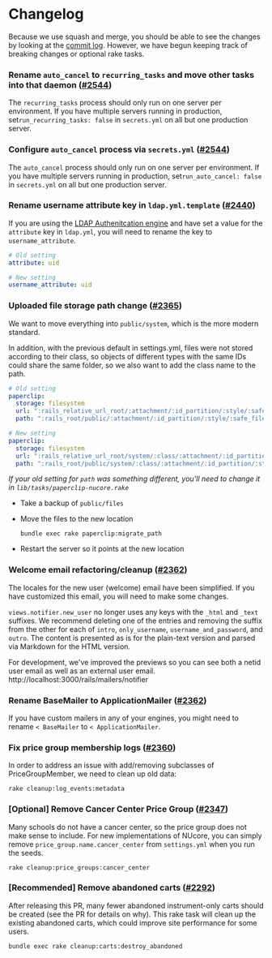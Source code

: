 # Changelog

Because we use squash and merge, you should be able to see the changes by looking
at the [commit log](https://github.com/tablexi/nucore-open/commits/master). However, we have begun keeping track of breaking changes
or optional rake tasks.

### Rename `auto_cancel` to `recurring_tasks` and move other tasks into that daemon ([#2544](https://github.com/tablexi/nucore-open/pull/2544))

The `recurring_tasks` process should only run on one server per environment.  If you have multiple servers running in production, set`run_recurring_tasks: false` in `secrets.yml` on all but one production server.

### Configure `auto_cancel` process via `secrets.yml` ([#2544](https://github.com/tablexi/nucore-open/pull/2544))

The `auto_cancel` process should only run on one server per environment.  If you have multiple servers running in production, set`run_auto_cancel: false` in `secrets.yml` on all but one production server.

### Rename username attribute key in `ldap.yml.template` ([#2440](https://github.com/tablexi/nucore-open/pull/2440))

If you are using the [LDAP Authenitcation engine](vendor/engines/ldap_authentication/README.md) and have set a value for the `attribute` key in `ldap.yml`, you will need to rename the key to `username_attribute`.

```yaml
# Old setting
attribute: uid

# New setting
username_attribute: uid
```

### Uploaded file storage path change ([#2365](https://github.com/tablexi/nucore-open/pull/2365))

We want to move everything into `public/system`, which is the more modern standard.

In addition, with the previous default in settings.yml, files were not stored according to their
class, so objects of different types with the same IDs could share the same folder, so
we also want to add the class name to the path.

```yaml
# Old setting
paperclip:
  storage: filesystem
  url: ":rails_relative_url_root/:attachment/:id_partition/:style/:safe_filename"
  path: ":rails_root/public/:attachment/:id_partition/:style/:safe_filename"

# New setting
paperclip:
  storage: filesystem
  url: ":rails_relative_url_root/system/:class/:attachment/:id_partition/:style/:safe_filename"
  path: ":rails_root/public/system/:class/:attachment/:id_partition/:style/:safe_filename"
```

_If your old setting for `path` was something different, you'll need to change it
in `lib/tasks/paperclip-nucore.rake`_

* Take a backup of `public/files`

* Move the files to the new location

  ```
  bundle exec rake paperclip:migrate_path
  ```

* Restart the server so it points at the new location


### Welcome email refactoring/cleanup ([#2362](https://github.com/tablexi/nucore-open/pull/2362))

The locales for the new user (welcome) email have been simplified. If you have customized
this email, you will need to make some changes.

`views.notifier.new_user` no longer uses any keys with the `_html` and `_text` suffixes.
We recommend deleting one of the entries and removing the suffix from the other for each
of `intro`, `only_username`, `username_and_password`, and `outro`. The content is presented
as is for the plain-text version and parsed via Markdown for the HTML version.

For development, we've improved the previews so you can see both a netid user email
as well as an external user email. http://localhost:3000/rails/mailers/notifier

### Rename BaseMailer to ApplicationMailer ([#2362](https://github.com/tablexi/nucore-open/pull/2362))

If you have custom mailers in any of your engines, you might need to rename `< BaseMailer` to
`< ApplicationMailer`.

### Fix price group membership logs ([#2360](https://github.com/tablexi/nucore-open/pull/2360))

In order to address an issue with add/removing subclasses of PriceGroupMember, we
need to clean up old data:

```
rake cleanup:log_events:metadata
```

### [Optional] Remove Cancer Center Price Group ([#2347](https://github.com/tablexi/nucore-open/pull/2347))

Many schools do not have a cancer center, so the price group does not make sense to
include. For new implementations of NUcore, you can simply remove `price_group.name.cancer_center` from `settings.yml` when you run the seeds.

```
rake cleanup:price_groups:cancer_center
```

### [Recommended] Remove abandoned carts ([#2292](https://github.com/tablexi/nucore-open/pull/2292))

After releasing this PR, many fewer abandoned instrument-only carts should be created (see
the PR for details on why). This rake task will clean up the existing abandoned carts,
which could improve site performance for some users.

```
bundle exec rake cleanup:carts:destroy_abandoned
```
